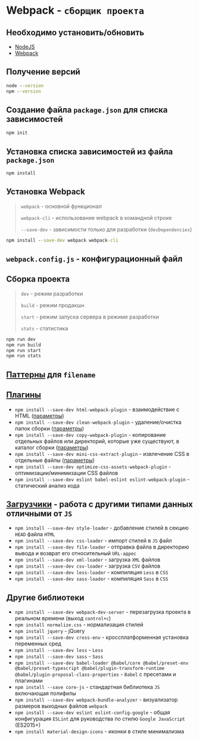# Webpack - `сборщик проекта`

## Необходимо установить/обновить

- [NodeJS](https://nodejs.org/ru/)
- [Webpack](https://webpack.js.org/guides/getting-started/)

## Получение версий

```cmd
node --version
npm --version
```

## Создание файла `package.json` для списка зависимостей

```cmd
npm init
```

## Установка списка зависимостей из файла `package.json`

```cmd
npm install
```

## Установка Webpack

> `webpack` - основной функционал
>
> `webpack-cli` - использование webpack в командной строке
>
> `--save-dev` - зависимости только для разработки (`devDependencies`)

```cmd
npm install --save-dev webpack webpack-cli
```

## `webpack.config.js` - конфигурационный файл

## Сборка проекта

> `dev` - режим разработки
>
> `build` - режим продакшн
>
> `start` - режим запуска сервера в режиме разработки
>
> `stats` - статистика

```cmd
npm run dev
npm run build
npm run start
npm run stats
```

## [Паттерны](https://webpack.js.org/configuration/output/#outputfilename) для `filename`

## [Плагины](https://webpack.js.org/plugins/)

- `npm install --save-dev html-webpack-plugin` - взаимодействие с HTML ([параметры](https://github.com/jantimon/html-webpack-plugin#options))
- `npm install --save-dev clean-webpack-plugin` - удаление/очистка папок сборки ([параметры](https://github.com/johnagan/clean-webpack-plugin#options-and-defaults-optional))
- `npm install --save-dev copy-webpack-plugin` - копирование отдельных файлов или директорий, которые уже существуют, в каталог сборки ([параметры](https://webpack.js.org/plugins/copy-webpack-plugin/#options))
- `npm install --save-dev mini-css-extract-plugin` - извлечение CSS в отдельные файлы ([параметры](https://webpack.js.org/plugins/mini-css-extract-plugin/#plugin-options))
- `npm install --save-dev optimize-css-assets-webpack-plugin` - оптимизации/минимизации CSS файлов
- `npm install --save-dev eslint babel-eslint eslint-webpack-plugin` - статический анализ кода

## [Загрузчики](https://webpack.js.org/loaders/) - работа с другими типами данных отличными от `JS`

- `npm install --save-dev style-loader` - добавление стилей в секцию `HEAD` файла `HTML`
- `npm install --save-dev css-loader` - импорт стилей в `JS` файл
- `npm install --save-dev file-loader` - отправка файла в директорию вывода и возврат его относительный `URL-адрес`
- `npm install --save-dev xml-loader` - загрузка `XML` файлов
- `npm install --save-dev csv-loader` - загрузка `CSV` файлов
- `npm install --save-dev less-loader` - компиляция `Less` в `CSS`
- `npm install --save-dev sass-loader` - компиляция `Sass` в `CSS`

## Другие библиотеки

- `npm install --save-dev webpack-dev-server` - перезагрузка проекта в реальном времени (выход `control+c`)
- `npm install normalize.css` - нормализация стилей
- `npm install jquery` - jQuery
- `npm install --save-dev cross-env` - кроссплатформенная установка переменных сред
- `npm install --save-dev less` - `Less`
- `npm install --save-dev sass` - `Sass`
- `npm install --save-dev babel-loader @babel/core @babel/preset-env @babel/preset-typescript @babel/plugin-transform-runtime @babel/plugin-proposal-class-properties` - `Babel` с пресетами и плагинами
- `npm install --save core-js` - стандартная библиотека `JS` включающая полифилы
- `npm install --save-dev webpack-bundle-analyzer` - визуализатор размеров выходных файлов `webpack`
- `npm install --save-dev eslint eslint-config-google` - общая конфигурация `ESLint` для руководства по стилю `Google JavaScript` (ES2015+)
- `npm install material-design-icons` - иконки в стиле минимализма
